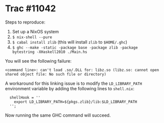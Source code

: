 # Trac #11042

Steps to reproduce:

1. Set up a NixOS system
2. `$ nix-shell --pure`
3. `$ cabal install zlib` (this will install `zlib` to `$HOME/.ghc`)
4. `$ ghc --make -static -package base -package zlib -package bytestring -XHaskell2010 ./Main.hs`

You will see the following failure:

```
<command line>: can't load .so/.DLL for: libz.so (libz.so: cannot open shared object file: No such file or directory)
```

A workaround for this linking issue is to modify the `LD_LIBRARY_PATH`
environment variable by adding the following lines to `shell.nix`:

```
  shellHook = ''
    export LD_LIBRARY_PATH=${pkgs.zlib}/lib:$LD_LIBRARY_PATH
  '';
```

Now running the same GHC command will succeed.
